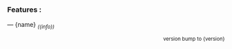 ### Features :

— {name} <sub>_({info})_</sub>

<div align="right"><sub>version bump to {version}</sub></div>
